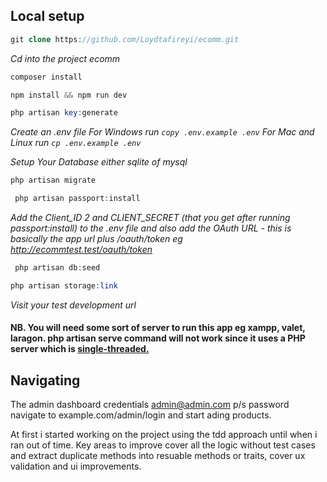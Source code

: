 

## Local setup


```php 
git clone https://github.com/Loydtafireyi/ecomm.git
```
*Cd into the  project ecomm*
```php 
composer install
```
```php 
npm install && npm run dev 
```
```php 
php artisan key:generate
```
*Create an .env file*
*For Windows run ```copy .env.example .env```  For Mac and Linux run ```cp .env.example .env```*

*Setup Your Database either sqlite of mysql*
```php 
php artisan migrate 
```
```php 
 php artisan passport:install
 ```
*Add the Client_ID 2 and CLIENT_SECRET (that you get after running passport:install) to the .env file and also add the OAuth URL - this is basically the app url plus /oauth/token eg http://ecommtest.test/oauth/token*
```php 
 php artisan db:seed
 ```
```php 
php artisan storage:link
```
*Visit your test development url*

#### NB. You will need some sort of server to run this app eg xampp, valet, laragon. php artisan serve command will not work since it uses a PHP server which is [single-threaded.](https://www.php.net/manual/en/features.commandline.webserver.php)



## Navigating

The admin dashboard credentials admin@admin.com p/s password navigate to example.com/admin/login and start ading products.

At first i started working on the project using the tdd approach until when i ran out of time. 
Key areas to improve cover all the logic without test cases and extract duplicate methods into resuable methods or traits, cover ux validation and ui improvements.